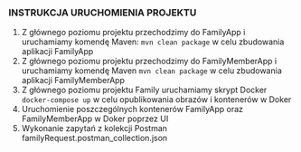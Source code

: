 ### INSTRUKCJA URUCHOMIENIA PROJEKTU

1. Z głównego poziomu projektu przechodzimy do FamilyApp i uruchamiamy komendę Maven:
   ``` mvn clean package ``` w celu zbudowania aplikacji FamilyApp
2. Z głównego poziomu projektu przechodzimy do FamilyMemberApp i uruchamiamy komendę Maven
   ``` mvn clean package ``` w celu zbudowania aplikacji FamilyMemberApp
3. Z głównego poziomu projektu Family uruchamiamy skrypt Docker
   ``` docker-compose up ``` w celu opublikowania obrazów i kontenerów w Doker
4. Uruchomienie poszczególnych kontenerów FamilyApp oraz FamilyMemberApp w Doker poprzez UI
5. Wykonanie zapytań z kolekcji Postman familyRequest.postman_collection.json